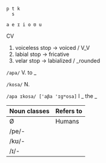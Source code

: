 ```
p t k
  s

a e ɪ i o ʊ u
```

CV

1. voiceless stop -> voiced / V_V
2. labial stop -> fricative
3. velar stop -> labialized / _rounded

`/apa/` V. to _

`/kosa/` N. 

`/apa ɪkosa/ ['aβa 'ɪgʷosa]` I _ the _

| Noun classes | Refers to |
|--------------|-----------|
| Ø            | Humans    |
| /pe/-        |  |
| /kʊ/-        |  |
| /ɪ/-         |  |
